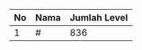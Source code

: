 | No | Nama            | Jumlah Level |
|----|-----------------|--------------|
| 1  | #    |    836        |
